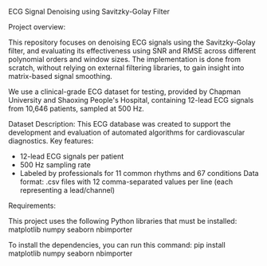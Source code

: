 ECG Signal Denoising using Savitzky-Golay Filter

Project overview:

This repository focuses on denoising ECG signals using the Savitzky-Golay filter, and evaluating its effectiveness using SNR and RMSE across different polynomial orders and window sizes. The implementation is done from scratch, without relying on external filtering libraries, to gain insight into matrix-based signal smoothing.

We use a clinical-grade ECG dataset for testing, provided by Chapman University and Shaoxing People's Hospital, containing 12-lead ECG signals from 10,646 patients, sampled at 500 Hz.

Dataset Description:
This ECG database was created to support the development and evaluation of automated algorithms for cardiovascular diagnostics. Key features:
- 12-lead ECG signals per patient
- 500 Hz sampling rate
- Labeled by professionals for 11 common rhythms and 67 conditions
Data format: .csv files with 12 comma-separated values per line (each representing a lead/channel)


Requirements:

This project uses the following Python libraries that must be installed:
matplotlib
numpy
seaborn
nbimporter

To install the dependencies, you can run this command:
pip install matplotlib numpy seaborn nbimporter



